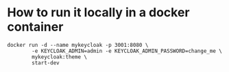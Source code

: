 # How to run it locally in a docker container

```
docker run -d --name mykeycloak -p 3001:8080 \
        -e KEYCLOAK_ADMIN=admin -e KEYCLOAK_ADMIN_PASSWORD=change_me \
        mykeycloak:theme \
        start-dev
```
